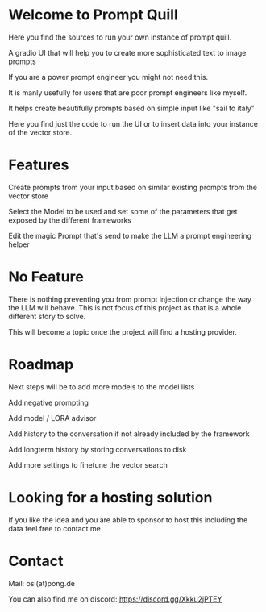 # Welcome to Prompt Quill

Here you find the sources to run your own instance of prompt quill.

A gradio UI that will help you to create more sophisticated text to image prompts

If you are a power prompt engineer you might not need this.

It is manly usefully for users that are poor prompt engineers like myself.

It helps create beautifully prompts based on simple input like "sail to italy"

Here you find just the code to run the UI or to insert data into your instance of the vector store.


# Features

Create prompts from your input based on similar existing prompts from the vector store

Select the Model to be used and set some of the parameters that get exposed by the different frameworks

Edit the magic Prompt that's send to make the LLM a prompt engineering helper


# No Feature

There is nothing preventing you from prompt injection or change the way the LLM will behave. 
This is not focus of this project as that is a whole different story to solve. 

This will become a topic once the project will find a hosting provider.


# Roadmap

Next steps will be to add more models to the model lists

Add negative prompting

Add model / LORA advisor

Add history to the conversation if not already included by the framework

Add longterm history by storing conversations to disk

Add more settings to finetune the vector search


# Looking for a hosting solution

If you like the idea and you are able to sponsor to host this including the data feel free to contact me 


# Contact

Mail: osi(at)pong.de

You can also find me on discord: https://discord.gg/Xkku2jPTEY
